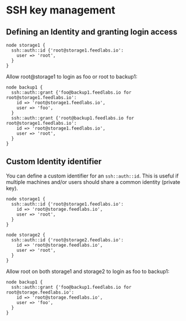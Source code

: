 # SSH key management

## Defining an Identity and granting login access

```puppet
node storage1 {
  ssh::auth::id {'root@storage1.feedlabs.io':
    user => 'root',
  }
}
```

Allow root@storage1 to login as foo or root to backup1:

```puppet
node backup1 {
  ssh::auth::grant {'foo@backup1.feedlabs.io for root@storage1.feedlabs.io':
    id => 'root@storage1.feedlabs.io',
    user => 'foo',
  }
  ssh::auth::grant {'root@backup1.feedlabs.io for root@storage1.feedlabs.io':
    id => 'root@storage1.feedlabs.io',
    user => 'root',
  }
}
```

## Custom Identity identifier
You can define a custom identifier for an `ssh::auth::id`.
This is useful if multiple machines and/or users should share a common identity (private key).

```puppet
node storage1 {
  ssh::auth::id {'root@storage1.feedlabs.io':
    id => 'root@storage.feedlabs.io',
    user => 'root',
  }
}

node storage2 {
  ssh::auth::id {'root@storage2.feedlabs.io':
    id => 'root@storage.feedlabs.io',
    user => 'root',
  }
}
```

Allow root on both storage1 and storage2 to login as foo to backup1:
```puppet
node backup1 {
  ssh::auth::grant {'foo@backup1.feedlabs.io for root@storage.feedlabs.io':
    id => 'root@storage.feedlabs.io',
    user => 'foo',
  }
}
```
